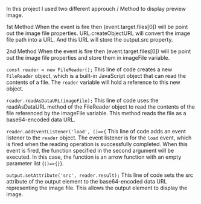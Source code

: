 In this project I used two different approuch / Method to display preview image.

1st Method
When the event is fire then (event.target.files[0]) will be point out the image file properties.
URL.createObjectURL will convert the image file path into a URL.
And this URL will store the output.src property.




2nd Method
When the event is fire then (event.target.files[0]) will be point out the image file properties and store them in imageFile variable.

 `const reader = new FileReader();`
This line of code creates a new `FileReader` object, which is a built-in JavaScript object that can read the contents of a file. The `reader` variable will hold a reference to this new object.


`reader.readAsDataURL(imageFile);`
This line of code uses the readAsDataURL method of the FileReader object to read the contents of the file referenced by the imageFile variable. This method reads the file as a base64-encoded data URL.


`reader.addEventListener('load', ()=>{`
This line of code adds an event listener to the `reader` object. The event listener is for the `load` event, which is fired when the reading operation is successfully completed. When this event is fired, the function specified in the second argument will be executed. In this case, the function is an arrow function with an empty parameter list (`()=>{}`).


`output.setAttribute('src', reader.result);`
This line of code sets the src attribute of the output element to the base64-encoded data URL representing the image file. This allows the output element to display the image.
